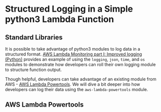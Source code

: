 # Structured Logging in a Simple python3 Lambda Function

## Standard Libraries

It is possible to take advantage of python3 modules to log data in a structured format. [AWS Lambda Monitoring part I: Improved logging (Python)](https://zoolite.eu/posts/lambda-python-logging/) provides an example of using the `logging`, `json`, `time`, and `os` modules to demonstrate how developers can roll their own logging module to structure function output.

Though helpful, developers can take advantage of an existing module  from AWS - [AWS Lambda Powertools](https://awslabs.github.io/aws-lambda-powertools-python/latest/). We will dive a bit deeper into how developers can log their data using the `aws-lambda-powertools` module.

## AWS Lambda Powertools


